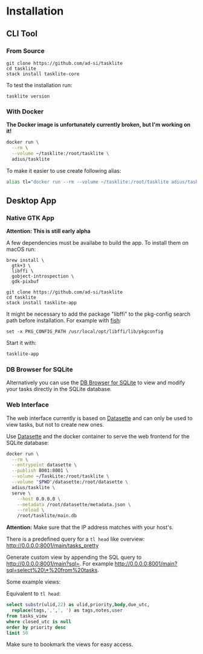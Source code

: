 # Installation

## CLI Tool

### From Source

```shell
git clone https://github.com/ad-si/tasklite
cd tasklite
stack install tasklite-core
```

To test the installation run:

```shell
tasklite version
```


### With Docker

**The Docker image is unfortunately currently broken, but I'm working on it!**

```sh
docker run \
  --rm \
  --volume ~/tasklite:/root/tasklite \
  adius/tasklite
```

To make it easier to use create following alias:

```sh
alias tl="docker run --rm --volume ~/tasklite:/root/tasklite adius/tasklite"
```


## Desktop App

### Native GTK App

**Attention: This is still early alpha**

A few dependencies must be availabe to build the app.
To install them on macOS run:

```shell
brew install \
  gtk+3 \
  libffi \
  gobject-introspection \
  gdk-pixbuf
```

```shell
git clone https://github.com/ad-si/tasklite
cd tasklite
stack install tasklite-app
```

It might be necessary to add the package "libffi" to the pkg-config search path
before installation.
For example with [fish]:
```fish
set -x PKG_CONFIG_PATH /usr/local/opt/libffi/lib/pkgconfig
```

Start it with:
```sh
tasklite-app
```

[fish]: https://fishshell.com/


### DB Browser for SQLite

Alternatively you can use the [DB Browser for SQLite]
to view and modify your tasks directly in the SQLite database.

[DB Browser for SQLite]: https://sqlitebrowser.org/


### Web Interface

The web interface currently is based on [Datasette] and can
only be used to view tasks, but not to create new ones.

Use [Datasette] and the docker container
to serve the web frontend for the SQLite database:

[Datasette]: https://github.com/simonw/datasette

```sh
docker run \
  --rm \
  --entrypoint datasette \
  --publish 8001:8001 \
  --volume ~/TaskLite:/root/tasklite \
  --volume "$PWD"/datasette:/root/datasette \
  adius/tasklite \
  serve \
    --host 0.0.0.0 \
    --metadata /root/datasette/metadata.json \
    --reload \
    /root/tasklite/main.db
```

**Attention:** Make sure that the IP address matches with your host's.

There is a predefined query for a `tl head` like overview:
<http://0.0.0.0:8001/main/tasks_pretty>

Generate custom view by appending the SQL query to
<http://0.0.0.0:8001/main?sql=>.
For example <http://0.0.0.0:8001/main?sql=select%20\*%20from%20tasks>.


Some example views:

Equivalent to `tl head`:
```sql
select substr(ulid,22) as ulid,priority,body,due_utc,
  replace(tags,',',', ') as tags,notes,user
from tasks_view
where closed_utc is null
order by priority desc
limit 50
```

Make sure to bookmark the views for easy access.
